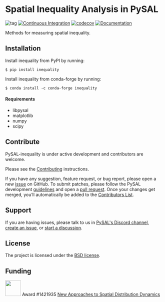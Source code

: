 Spatial Inequality  Analysis in PySAL
=====================================

![tag](https://img.shields.io/github/v/release/pysal/inequality?include_prereleases&sort=semver)
[![Continuous Integration](https://github.com/pysal/inequality/actions/workflows/testing.yml/badge.svg)](https://github.com/pysal/inequality/actions/workflows/testing.yml)
[![codecov](https://codecov.io/gh/pysal/inequality/branch/main/graph/badge.svg)](https://codecov.io/gh/pysal/inequality)
[![Documentation](https://img.shields.io/static/v1.svg?label=docs&message=current&color=9cf)](http://pysal.org/inequality/)

Methods for measuring spatial inequality.


Installation
------------

Install inequality from PyPI by running:

```
$ pip install inequality 
```

Install inequality from conda-forge by running:

```
$ conda install -c conda-forge inequality 
```

#### Requirements

- libpysal
- matplotlib
- numpy
- scipy

Contribute
----------

PySAL-inequality is under active development and contributors are welcome.

Please see the [Contributing](contributing.md) instructions.

If you have any suggestion, feature request, or bug report, please open a new [issue](https://github.com/pysal/inequality/issues) on GitHub. To submit patches, please follow the PySAL development [guidelines](http://pysal.org/docs/devs/) and open a [pull request](https://github.com/pysal/inequality). Once your changes get merged, you’ll automatically be added to the [Contributors List](https://github.com/pysal/inequality/graphs/contributors).

Support
-------

If you are having issues, please talk to us in [PySAL's Discord channel](https://discord.gg/BxFTEPFFZn), [create an issue](https://github.com/pysal/inequality/issues), or [start a discussion](https://github.com/pysal/inequality/discussion).


License
-------

The project is licensed under the [BSD license](https://github.com/pysal/giddy/blob/main/LICENSE.txt).

Funding
-------

<img src="docs/_static/images/nsf_logo.jpg" width="50"> Award #1421935 [New Approaches to Spatial Distribution Dynamics](https://www.nsf.gov/awardsearch/showAward?AWD_ID=1421935)
